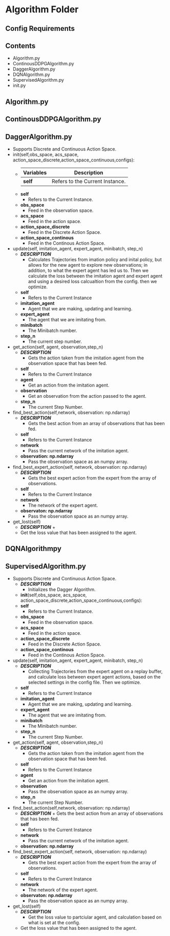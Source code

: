 # Algorithm Folder
## Config Requirements
## Contents
*   Algorithm.py
*   ContinousDDPGAlgorithm.py
*   DaggerAlgorithm.py
*   DQNAlgorithm.py
*   SupervisedAlgorithm.py
*   init.py  

##  Algorithm.py

##  ContinousDDPGAlgorithm.py

##  DaggerAlgorithm.py
*   Supports Discrete and Continuous Action Space. 
*   init(self,obs_space, acs_space, action_space_discrete,action_space_continuous,configs):
    -   |   Variables   |   Description   |
        |       ---     |       ---       |
        |    **self**   | Refers to the Current Instance. |
    -   **self**
        +   Refers to the Current Instance.
    -   **obs_space**
        +   Feed in the observation space.
    -   **acs_space**
        +   Feed in the action space. 
    -   **action_space_discrete**
        +   Feed in the Discrete Action Space. 
    -   **action_space_continous**
        +    Feed in the Continous Action Space. 
*   update(self, imitation_agent, expert_agent, minibatch, step_n)
    -   ***DESCRIPTION***
        +   Calculates Trajectories from imation policy and inital policy, but allows for the new agent to explore new observations; in addition, to what the expert agent has led us to. Then we calculate the loss between the imitation agent and expert agent and using a desired loss calcualtion from the config. then we optimize. 
    -   **self**
        +   Refers to the Current Instance
    -   **imitation_agent**
        +   Agent that we are making, updating and learning. 
    -   **expert_agent**
        +   The agent that we are imitating from.
    -   **minibatch**
        +   The Minibatch number.
    -   **step_n**
        +   The current step number.
*   get_action(self, agent, observation,step_n)
    -   ***DESCRIPTION***
        +   Gets the action taken from the imitation agent from the observation space that has been fed. 
    -   **self**
        +   Refers to the Current Instance
    -   **agent**
        +   Get an action from the imitation agent.
    -   **observation**
        +   Get an observation from the action passed to the agent.
    -   **step_n**
        +   The current Step Number.
*   find_best_action(self,network, observation: np.ndarray)
    -   ***DESCRIPTION***
        +   Gets the best action from an array of observations that has been fed. 
    -   **self**
        +   Refers to the Current Instance
    -   **network**
        +   Pass the current network of the imitation agent. 
    -   **observation: np.ndarray**
        +   Pass the observation space as an numpy array.
*   find_best_expert_action(self, network, observation: np.ndarray)
    -   ***DESCRIPTION***
        +   Gets the best expert action from the expert from the array of observations.
    -   **self**
        +   Refers to the Current Instance
    -   **network**
        +   The network of the expert agent.
    -   **observaton: np.ndarray**
         +   Pass the observation space as an numpy array.
*   get_lost(self)
    -   ***DESCRIPTION***
        +
    -   Get the loss value that has been assigned to the agent. 

##  DQNAlgorithmpy

##  SupervisedAlgorithm.py
*   Supports Discrete and Continuous Action Space. 
    -   ***DESCRIPTION***
        +   Initializes the Dagger Algorithm.
    *   __init__(self,obs_space, acs_space, action_space_discrete,action_space_continuous,configs):
    -   **self**
        +   Refers to the Current Instance.
    -   **obs_space**
        +   Feed in the observation space.
    -   **acs_space**
        +   Feed in the action space. 
    -   **action_space_discrete**
        +   Feed in the Discrete Action Space. 
    -   **action_space_continous**
        +    Feed in the Continous Action Space. 
*   update(self, imitation_agent, expert_agent, minibatch, step_n)
    -   ***DESCRIPTION***
        +   Collecting Trajectories from the expert agent on a replay buffer, and calculate loss between expert agent actions, based on the selected settings in the config file. Then we optimize. 
    -   **self**
        +   Refers to the Current Instance
    -   **imitation_agent**
        +   Agent that we are making, updating and learning. 
    -   **expert_agent**
        +   The agent that we are imitating from.
    -   **minibatch**
        +   The Minibatch number.
    -   **step_n**
        +   The current Step Number.
*   get_action(self, agent, observation,step_n)
    -   ***DESCRIPTION***
        +   Gets the action taken from the imitation agent from the observation space that has been fed. 
    -   **self**
        +   Refers to the Current Instance
    -   **agent**
        +   Get an action from the imitation agent.
    -   **observation**
        +   Pass the observation space as an numpy array.
    -   **step_n**
        +   The current Step Number.
*   find_best_action(self,network, observation: np.ndarray)
      -   ***DESCRIPTION***
        +   Gets the best action from an array of observations that has been fed. 
    -   **self**
        +   Refers to the Current Instance
    -   **network**
        +   Pass the current network of the imitation agent. 
    -   **observation: np.ndarray**
*   find_best_expert_action(self, network, observation: np.ndarray)
    -   ***DESCRIPTION***
        +   Gets the best expert action from the expert from the array of observations.
    -   **self**
        +   Refers to the Current Instance
    -   **network**
        +   The network of the expert agent.
    -   **observaton: np.ndarray**
         +   Pass the observation space as an numpy array.
*   get_lost(self)
    -   ***DESCRIPTION***
        +   Get the loss value to partciular agent, and calculation based on what is set at the config. 
    -   Get the loss value that has been assigned to the agent. 
    